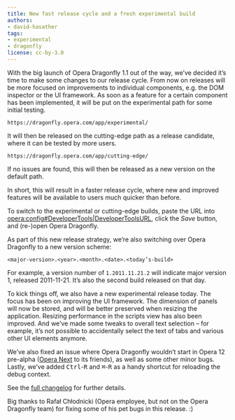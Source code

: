 ```yaml
---
title: New fast release cycle and a fresh experimental build
authors:
- david-hasather
tags:
- experimental
- dragonfly
license: cc-by-3.0
---
```


<p>With the big launch of Opera Dragonfly 1.1 out of the way, we’ve decided it’s time to make some changes to our release cycle. From now on releases will be more focused on improvements to individual components, e.g. the DOM inspector or the UI framework. As soon as a feature for a certain component has been implemented, it will be put on the experimental path for some initial testing.</p>

<pre><code><a>https://dragonfly.opera.com/app/experimental/</a></code></pre>

<p>It will then be released on the cutting-edge path as a release candidate, where it can be tested by more users.</p>

<pre><code><a>https://dragonfly.opera.com/app/cutting-edge/</a></code></pre>

<p>If no issues are found, this will then be released as a new version on the default path.</p>

<p>In short, this will result in a faster release cycle, where new and improved features will be available to users much quicker than before.</p>

<p class="note">To switch to the experimental or cutting-edge builds, paste the URL into <a href="opera:config#Developer%20Tools%20URL">opera:config#DeveloperTools|DeveloperToolsURL</a>, click the <em>Save</em> button, and (re-)open Opera Dragonfly.</p>

<p>As part of this new release strategy, we’re also switching over Opera Dragonfly to a new version scheme:</p>

<pre><code>&lt;major-version&gt;.&lt;year&gt;.&lt;month&gt;.&lt;date&gt;.&lt;today’s-build&gt;</code></pre>

<p>For example, a version number of <code>1.2011.11.21.2</code> will indicate major version 1, released 2011-11-21. It’s also the second build released on that day.</p>

<p>To kick things off, we also have a new experimental release today. The focus has been on improving the UI framework. The dimension of panels will now be stored, and will be better preserved when resizing the application. Resizing performance in the scripts view has also been improved. And we’ve made some tweaks to overall text selection – for example, it’s not possible to accidentally select the text of tabs and various other UI elements anymore.</p>

<p>We’ve also fixed an issue where Opera Dragonfly wouldn’t start in Opera 12 pre-alpha (<a href="https://www.opera.com/browser/next/">Opera Next</a> to its friends), as well as some other minor bugs. Lastly, we’ve added <kbd>Ctrl</kbd>-<kbd>R</kbd> and <kbd>⌘</kbd>-<kbd>R</kbd> as a handy shortcut for reloading the debug context.</p>

<p>See the <a href="http://dragonfly.opera.com/app/stp-1/experimental/logs/4981.83d21cc21b45.log" target="_blank">full changelog</a> for further details.</p>

<p>Big thanks to Rafał Chłodnicki (Opera employee, but not on the Opera Dragonfly team) for fixing some of his pet bugs in this release. :)</p>
